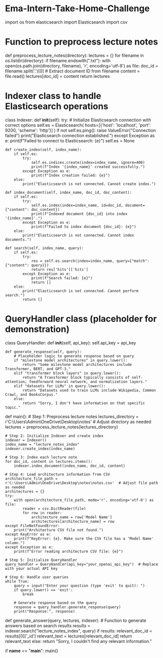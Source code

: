 # Ema-Intern-Take-Home-Challenge

import os
from elasticsearch import Elasticsearch
import csv

# Function to preprocess lecture notes
def preprocess_lecture_notes(directory):
    lectures = {}
    for filename in os.listdir(directory):
        if filename.endswith(".txt"):
            with open(os.path.join(directory, filename), 'r', encoding='utf-8') as file:
                doc_id = filename.split('.')[0]  # Extract document ID from filename
                content = file.read()
                lectures[doc_id] = content
    return lectures

# Indexer class to handle Elasticsearch operations
class Indexer:
    def __init__(self):
        try:
            # Initialize Elasticsearch connection with correct options
            self.es = Elasticsearch(
                hosts=[{'host': 'localhost', 'port': 9200, 'scheme': 'http'}]
            )
            if not self.es.ping():
                raise ValueError("Connection failed")
            print("Elasticsearch connection established.")
        except Exception as e:
            print(f"Failed to connect to Elasticsearch: {e}")
            self.es = None

    def create_index(self, index_name):
        if self.es:
            try:
                self.es.indices.create(index=index_name, ignore=400)
                print(f"Index '{index_name}' created successfully.")
            except Exception as e:
                print(f"Index creation failed: {e}")
        else:
            print("Elasticsearch is not connected. Cannot create index.")

    def index_document(self, index_name, doc_id, doc_content):
        if self.es:
            try:
                self.es.index(index=index_name, id=doc_id, document={"content": doc_content})
                print(f"Indexed document {doc_id} into index '{index_name}'.")
            except Exception as e:
                print(f"Failed to index document {doc_id}: {e}")
        else:
            print("Elasticsearch is not connected. Cannot index documents.")

    def search(self, index_name, query):
        if self.es:
            try:
                res = self.es.search(index=index_name, query={"match": {"content": query}})
                return res['hits']['hits']
            except Exception as e:
                print(f"Search failed: {e}")
                return []
        else:
            print("Elasticsearch is not connected. Cannot perform search.")
            return []

# QueryHandler class (placeholder for demonstration)
class QueryHandler:
    def __init__(self, api_key):
        self.api_key = api_key

    def generate_response(self, query):
        # Placeholder logic to generate response based on query
        if "milestone model architectures" in query.lower():
            return "Some milestone model architectures include Transformer, BERT, and GPT-3."
        elif "transformer block layers" in query.lower():
            return "A Transformer block typically consists of self-attention, feedforward neural network, and normalization layers."
        elif "datasets for LLMs" in query.lower():
            return "Datasets used to train LLMs include Wikipedia, Common Crawl, and BooksCorpus."
        else:
            return "Sorry, I don't have information on that specific topic."

def main():
    # Step 1: Preprocess lecture notes
    lectures_directory = r'C:\Users\Admin\OneDrive\Desktop\notes'  # Adjust directory as needed
    lectures = preprocess_lecture_notes(lectures_directory)

    # Step 2: Initialize Indexer and create index
    indexer = Indexer()
    index_name = "lecture_notes_index"
    indexer.create_index(index_name)

    # Step 3: Index each lecture note
    for doc_id, content in lectures.items():
        indexer.index_document(index_name, doc_id, content)

    # Step 4: Load architecture information from CSV
    architecture_file_path = r'C:\Users\Admin\OneDrive\Desktop\notes\notes.csv'  # Adjust file path as needed
    architectures = {}
    try:
        with open(architecture_file_path, mode='r', encoding='utf-8') as file:
            reader = csv.DictReader(file)
            for row in reader:
                architecture_name = row['Model Name']
                architectures[architecture_name] = row
    except FileNotFoundError:
        print("Architecture CSV file not found.")
    except KeyError as e:
        print(f"KeyError: {e}. Make sure the CSV file has a 'Model Name' column.")
    except Exception as e:
        print(f"Error reading architecture CSV file: {e}")

    # Step 5: Initialize QueryHandler
    query_handler = QueryHandler(api_key="your_openai_api_key")  # Replace with your actual API key

    # Step 6: Handle user queries
    while True:
        query = input("Enter your question (type 'exit' to quit): ")
        if query.lower() == 'exit':
            break

        # Generate response based on the query
        response = query_handler.generate_response(query)
        print("Response:", response)

def generate_answer(query, lectures, indexer):
    # Function to generate answers based on search results
    results = indexer.search("lecture_notes_index", query)
    if results:
        relevant_doc_id = results[0]['_id']
        relevant_text = lectures[relevant_doc_id]
        return relevant_text
    else:
        return "Sorry, I couldn't find any relevant information."

if __name__ == "__main__":
    main()
